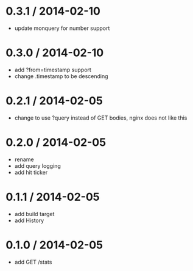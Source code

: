 
0.3.1 / 2014-02-10
==================

 * update monquery for number support

0.3.0 / 2014-02-10
==================

 * add ?from=timestamp support
 * change .timestamp to be descending

0.2.1 / 2014-02-05
==================

 * change to use ?query instead of GET bodies, nginx does not like this

0.2.0 / 2014-02-05
==================

 * rename
 * add query logging
 * add hit ticker

0.1.1 / 2014-02-05
==================

 * add build target
 * add History

0.1.0 / 2014-02-05
==================

 * add GET /stats
